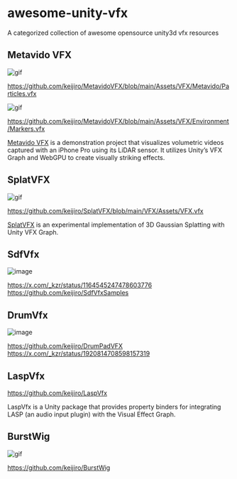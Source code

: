 # awesome-unity-vfx

A categorized collection of awesome opensource unity3d vfx resources 


## Metavido VFX

![gif](https://github.com/user-attachments/assets/124a2b96-76d0-4e2a-8761-d2cc4ee1df72)

https://github.com/keijiro/MetavidoVFX/blob/main/Assets/VFX/Metavido/Particles.vfx

![gif](https://github.com/user-attachments/assets/078d9368-25ff-4fa8-99ed-0dbfadfc02b9)

https://github.com/keijiro/MetavidoVFX/blob/main/Assets/VFX/Environment/Markers.vfx


[Metavido VFX](https://github.com/keijiro/MetavidoVFX) is a demonstration project that visualizes volumetric videos captured
with an iPhone Pro using its LiDAR sensor. It utilizes Unity’s VFX Graph and WebGPU to
create visually striking effects.

## SplatVFX

![gif](https://github.com/keijiro/SplatVFX/assets/343936/2267b740-0b91-41e0-9036-5b07adae90e0)

https://github.com/keijiro/SplatVFX/blob/main/VFX/Assets/VFX.vfx

[SplatVFX](https://github.com/keijiro/SplatVFX) is an experimental implementation of 3D Gaussian Splatting with Unity VFX Graph. 

## SdfVfx
![image](https://github.com/user-attachments/assets/3328b543-e140-40ec-889e-232f4a8dbbf7)

https://x.com/_kzr/status/1164545247478603776 
https://github.com/keijiro/SdfVfxSamples

## DrumVfx

![image](https://github.com/user-attachments/assets/8545b738-fcda-4b98-97cd-5923b58ae465)


https://github.com/keijiro/DrumPadVFX
https://x.com/_kzr/status/1920814708598157319

## LaspVfx

https://github.com/keijiro/LaspVfx

LaspVfx is a Unity package that provides property binders for integrating
LASP (an audio input plugin) with the Visual Effect Graph.

## BurstWig

![gif](https://i.imgur.com/z1HkqM2.gif)

https://github.com/keijiro/BurstWig

